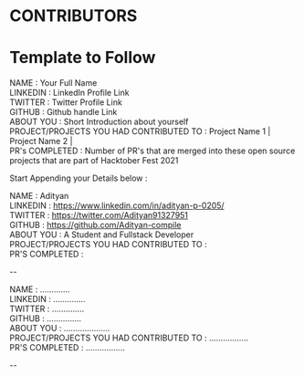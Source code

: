 # CONTRIBUTORS

# Template to Follow

NAME : Your Full Name <br>
LINKEDIN : LinkedIn Profile Link <br>
TWITTER : Twitter Profile Link <br>
GITHUB : Github handle Link <br>
ABOUT YOU : Short Introduction about yourself <br>
PROJECT/PROJECTS YOU HAD CONTRIBUTED TO : Project Name 1 | Project Name 2 | <br>
PR's COMPLETED : Number of PR's that are merged into these open source projects that are part of Hacktober Fest 2021 <br>

Start Appending your Details below :

NAME : Adityan <br>
LINKEDIN : https://www.linkedin.com/in/adityan-p-0205/ <br>
TWITTER : https://twitter.com/Adityan91327951 <br>
GITHUB : https://github.com/Adityan-compile <br>
ABOUT YOU : A Student and Fullstack Developer <br>
PROJECT/PROJECTS YOU HAD CONTRIBUTED TO :  <br>
PR'S COMPLETED : <br>

--

NAME : ............. <br>
LINKEDIN : .............. <br>
TWITTER : .............. <br>
GITHUB : ............... <br>
ABOUT YOU : .................... <br>
PROJECT/PROJECTS YOU HAD CONTRIBUTED TO : ................. <br>
PR'S COMPLETED : ................. <br>

--
